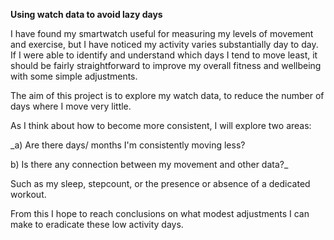**Using watch data to avoid lazy days**

I have found my smartwatch useful for measuring my levels of movement and exercise, but I have noticed my activity varies substantially day to day. If I were able to identify and understand which days I tend to move least, it should be fairly straightforward to improve my overall fitness and wellbeing with some simple adjustments.

The aim of this project is to explore my watch data, to reduce the number of days where I move very little.

As I think about how to become more consistent, I will explore two areas:

_a) Are there days/ months I'm consistently moving less?

b) Is there any connection between my movement and other data?_

Such as my sleep, stepcount, or the presence or absence of a dedicated workout.

From this I hope to reach conclusions on what modest adjustments I can make to eradicate these low activity days.
